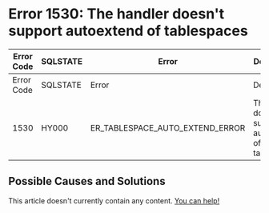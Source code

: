
# Error 1530: The handler doesn't support autoextend of tablespaces


| Error Code | SQLSTATE | Error | Description |
| --- | --- | --- | --- |
| Error Code | SQLSTATE | Error | Description |
| 1530 | HY000 | ER_TABLESPACE_AUTO_EXTEND_ERROR | The handler doesn't support autoextend of tablespaces |




## Possible Causes and Solutions


This article doesn't currently contain any content. [You can help!](/en/writing-and-editing-knowledge-base-articles/)

